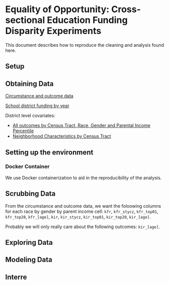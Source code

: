 # Equality of Opportunity: Cross-sectional Education Funding Disparity Experiments

This document describes how to reproduce the cleaning and analysis found here.

## Setup

## Obtaining Data

[Circumstance and outcome data](https://opportunityinsights.org/paper/the-opportunity-atlas/)

[School district funding by year](https://www.census.gov/programs-surveys/gov-finances/data/historical-data.html)

District level covariates:

* [All outcomes by Census Tract, Race, Gender and Parental Income Percentile](https://opportunityinsights.org/data/)
* [Neighborhood Characteristics by Census Tract](https://opportunityinsights.org/data/) 

## Setting up the environment

### Docker Container

We use Docker containerization to aid in the reproducibility of the analysis.

## Scrubbing Data

From the circumstance and outcome data, we want the foloowing columns for each race by gender by parent income cell: `kfr`, `kfr_stycz`, `kfr_top01`, `kfr_top20`, `kfr_[age]`, `kir`, `kir_stycz`, `kir_top01`, `kir_top20`, `kir_[age]`.

Probably we will only really care about the following outcomes: `kir_[age]`.

## Exploring Data

## Modeling Data

## Interre

